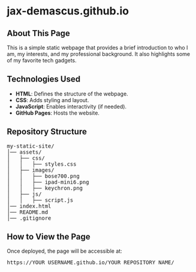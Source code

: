 # jax-demascus.github.io

<h2>About This Page</h2>
<p>This is a simple static webpage that provides a brief introduction to who I am, my interests, and my professional background. It also highlights some of my favorite tech gadgets.</p>

<h2>Technologies Used</h2>
<ul>
    <li><strong>HTML</strong>: Defines the structure of the webpage.</li>
    <li><strong>CSS</strong>: Adds styling and layout.</li>
    <li><strong>JavaScript</strong>: Enables interactivity (if needed).</li>
    <li><strong>GitHub Pages</strong>: Hosts the website.</li>
</ul>

<h2>Repository Structure</h2>
<pre>
my-static-site/
│── assets/
│   ├── css/
│   │   ├── styles.css
│   ├── images/
│   │   ├── bose700.png
│   │   ├── ipad-mini6.png
│   │   ├── keychron.png
│   ├── js/
│   │   ├── script.js
│── index.html
│── README.md
│── .gitignore
</pre>
<h2>How to View the Page</h2>
<p>Once deployed, the page will be accessible at:</p>
<pre>https://YOUR_USERNAME.github.io/YOUR_REPOSITORY_NAME/</pre>
